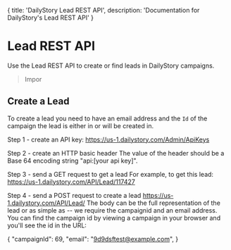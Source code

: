 {
	title: 'DailyStory Lead REST API',
	description: 'Documentation for DailyStory\'s  Lead REST API'
}
# Lead REST API
Use the Lead REST API to create or find leads in DailyStory campaigns.

> Impor

## Create a Lead
To create a lead you need to have an email address and the `Id` of the campaign the lead is either in or will be created in.

Step 1 - create an API key: 
https://us-1.dailystory.com/Admin/ApiKeys

Step 2 - create an HTTP basic header
The value of the header should be a Base 64 encoding string "api:[your api key]".

Step 3 - send a GET request to get a lead
For example, to get this lead:
https://us-1.dailystory.com/API/Lead/117427

Step 4 - send a POST request to create a lead
https://us-1.dailystory.com/API/Lead/
The body can be the full representation of the lead or as simple as -- we require the campaignid and an email address. You can find the campaign id by viewing a campaign in your browser and you'll see the id in the URL:

{
            "campaignId": 69,
            "email": "9d9dsftest@example.com",
}